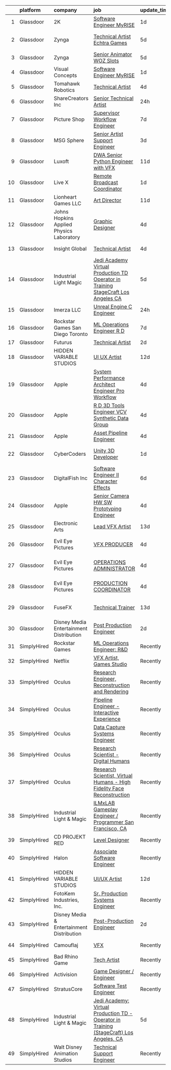

|    | platform    | company                                   | job                                                                                                                                                                                                                                                                                                                                                                                                                                                                                                                                                                                                                                                                                                                                                                                                                                                                                                                                                                                                                                                                                                                                                                                                                                                                                                                                                                                                        | update_time   | location          |
|---:|:------------|:------------------------------------------|:-----------------------------------------------------------------------------------------------------------------------------------------------------------------------------------------------------------------------------------------------------------------------------------------------------------------------------------------------------------------------------------------------------------------------------------------------------------------------------------------------------------------------------------------------------------------------------------------------------------------------------------------------------------------------------------------------------------------------------------------------------------------------------------------------------------------------------------------------------------------------------------------------------------------------------------------------------------------------------------------------------------------------------------------------------------------------------------------------------------------------------------------------------------------------------------------------------------------------------------------------------------------------------------------------------------------------------------------------------------------------------------------------------------|:--------------|:------------------|
|  1 | Glassdoor   | 2K                                        | [Software Engineer  MyRISE](https://www.glassdoor.com/partner/jobListing.htm?pos=127&ao=1136043&s=58&guid=0000018142196883a71490c1b1c1ede1&src=GD_JOB_AD&t=SR&vt=w&ea=1&cs=1_efb01e11&cb=1654671370889&jobListingId=1007921751983&jrtk=3-0-1g511iqarr0ri801-1g511iqbbg2du800-0a524622e19e2347-)                                                                                                                                                                                                                                                                                                                                                                                                                                                                                                                                                                                                                                                                                                                                                                                                                                                                                                                                                                                                                                                                                                            | 1d            | Agoura Hills, CA  |
|  2 | Glassdoor   | Zynga                                     | [Technical Artist   Echtra Games](https://www.glassdoor.com/partner/jobListing.htm?pos=117&ao=1136043&s=58&guid=0000018142196883a71490c1b1c1ede1&src=GD_JOB_AD&t=SR&vt=w&cs=1_e449f264&cb=1654671370886&jobListingId=1007913992622&jrtk=3-0-1g511iqarr0ri801-1g511iqbbg2du800-b359a468225a3754-)                                                                                                                                                                                                                                                                                                                                                                                                                                                                                                                                                                                                                                                                                                                                                                                                                                                                                                                                                                                                                                                                                                           | 5d            | San Francisco, CA |
|  3 | Glassdoor   | Zynga                                     | [Senior Animator   WOZ Slots](https://www.glassdoor.com/partner/jobListing.htm?pos=126&ao=1136043&s=58&guid=0000018142196883a71490c1b1c1ede1&src=GD_JOB_AD&t=SR&vt=w&cs=1_a107b085&cb=1654671370889&jobListingId=1007914666238&jrtk=3-0-1g511iqarr0ri801-1g511iqbbg2du800-39a5d3eafd938210-)                                                                                                                                                                                                                                                                                                                                                                                                                                                                                                                                                                                                                                                                                                                                                                                                                                                                                                                                                                                                                                                                                                               | 5d            | Chicago, IL       |
|  4 | Glassdoor   | Visual Concepts                           | [Software Engineer  MyRISE](https://www.glassdoor.com/partner/jobListing.htm?pos=115&ao=1136043&s=58&guid=0000018142196883a71490c1b1c1ede1&src=GD_JOB_AD&t=SR&vt=w&ea=1&cs=1_5d18d96e&cb=1654671370886&jobListingId=1007921751982&jrtk=3-0-1g511iqarr0ri801-1g511iqbbg2du800-83b63aa6e020e574-)                                                                                                                                                                                                                                                                                                                                                                                                                                                                                                                                                                                                                                                                                                                                                                                                                                                                                                                                                                                                                                                                                                            | 1d            | Agoura Hills, CA  |
|  5 | Glassdoor   | Tomahawk Robotics                         | [Technical Artist](https://www.glassdoor.com/partner/jobListing.htm?pos=122&ao=1136043&s=58&guid=0000018142196883a71490c1b1c1ede1&src=GD_JOB_AD&t=SR&vt=w&cs=1_0338685c&cb=1654671370889&jobListingId=1007916663748&jrtk=3-0-1g511iqarr0ri801-1g511iqbbg2du800-f79652c0a49e7ece-)                                                                                                                                                                                                                                                                                                                                                                                                                                                                                                                                                                                                                                                                                                                                                                                                                                                                                                                                                                                                                                                                                                                          | 4d            | Melbourne, FL     |
|  6 | Glassdoor   | ShareCreators Inc                         | [Senior Technical Artist](https://www.glassdoor.com/partner/jobListing.htm?pos=114&ao=1136043&s=58&guid=0000018142196883a71490c1b1c1ede1&src=GD_JOB_AD&t=SR&vt=w&ea=1&cs=1_f862a97a&cb=1654671370885&jobListingId=1007923772799&jrtk=3-0-1g511iqarr0ri801-1g511iqbbg2du800-a0860884fe1a9510-)                                                                                                                                                                                                                                                                                                                                                                                                                                                                                                                                                                                                                                                                                                                                                                                                                                                                                                                                                                                                                                                                                                              | 24h           | Remote            |
|  7 | Glassdoor   | Picture Shop                              | [Supervisor  Workflow Engineer](https://www.glassdoor.com/partner/jobListing.htm?pos=118&ao=1136043&s=58&guid=0000018142196883a71490c1b1c1ede1&src=GD_JOB_AD&t=SR&vt=w&ea=1&cs=1_6e2b481e&cb=1654671370888&jobListingId=1007907540646&jrtk=3-0-1g511iqarr0ri801-1g511iqbbg2du800-5e6d4a5c1e55dc2d-)                                                                                                                                                                                                                                                                                                                                                                                                                                                                                                                                                                                                                                                                                                                                                                                                                                                                                                                                                                                                                                                                                                        | 7d            | Burbank, CA       |
|  8 | Glassdoor   | MSG Sphere                                | [Senior Artist Support Engineer](https://www.glassdoor.com/partner/jobListing.htm?pos=120&ao=1136043&s=58&guid=0000018142196883a71490c1b1c1ede1&src=GD_JOB_AD&t=SR&vt=w&cs=1_1d9111ba&cb=1654671370888&jobListingId=1007917582694&jrtk=3-0-1g511iqarr0ri801-1g511iqbbg2du800-3837a5ab5b9dbfb6-)                                                                                                                                                                                                                                                                                                                                                                                                                                                                                                                                                                                                                                                                                                                                                                                                                                                                                                                                                                                                                                                                                                            | 3d            | Burbank, CA       |
|  9 | Glassdoor   | Luxoft                                    | [DWA Senior Python Engineer with VFX](https://www.glassdoor.com/partner/jobListing.htm?pos=121&ao=1136043&s=58&guid=0000018142196883a71490c1b1c1ede1&src=GD_JOB_AD&t=SR&vt=w&cs=1_ff3ee1dd&cb=1654671370889&jobListingId=1007899407069&jrtk=3-0-1g511iqarr0ri801-1g511iqbbg2du800-5b7b3513b97c7553-)                                                                                                                                                                                                                                                                                                                                                                                                                                                                                                                                                                                                                                                                                                                                                                                                                                                                                                                                                                                                                                                                                                       | 11d           | Remote            |
| 10 | Glassdoor   | Live X                                    | [Remote Broadcast Coordinator](https://www.glassdoor.com/partner/jobListing.htm?pos=109&ao=1136043&s=58&guid=0000018142196883a71490c1b1c1ede1&src=GD_JOB_AD&t=SR&vt=w&ea=1&cs=1_a1f71cd8&cb=1654671370885&jobListingId=1007921491100&jrtk=3-0-1g511iqarr0ri801-1g511iqbbg2du800-84cfa9fb43f3c5e2-)                                                                                                                                                                                                                                                                                                                                                                                                                                                                                                                                                                                                                                                                                                                                                                                                                                                                                                                                                                                                                                                                                                         | 1d            | Green Bay, WI     |
| 11 | Glassdoor   | Lionheart Games  LLC                      | [Art Director](https://www.glassdoor.com/partner/jobListing.htm?pos=112&ao=1136043&s=58&guid=0000018142196883a71490c1b1c1ede1&src=GD_JOB_AD&t=SR&vt=w&ea=1&cs=1_98cf0cac&cb=1654671370885&jobListingId=1007898771827&jrtk=3-0-1g511iqarr0ri801-1g511iqbbg2du800-6c910f6bfc2ed1a1-)                                                                                                                                                                                                                                                                                                                                                                                                                                                                                                                                                                                                                                                                                                                                                                                                                                                                                                                                                                                                                                                                                                                         | 11d           | Atlanta, GA       |
| 12 | Glassdoor   | Johns Hopkins Applied Physics Laboratory  | [Graphic Designer](https://www.glassdoor.com/partner/jobListing.htm?pos=129&ao=1136043&s=58&guid=0000018142196883a71490c1b1c1ede1&src=GD_JOB_AD&t=SR&vt=w&cs=1_b7a00a5a&cb=1654671370889&jobListingId=1007915450048&jrtk=3-0-1g511iqarr0ri801-1g511iqbbg2du800-21f09bc4b8f9cace-)                                                                                                                                                                                                                                                                                                                                                                                                                                                                                                                                                                                                                                                                                                                                                                                                                                                                                                                                                                                                                                                                                                                          | 4d            | Laurel, MD        |
| 13 | Glassdoor   | Insight Global                            | [Technical Artist](https://www.glassdoor.com/partner/jobListing.htm?pos=107&ao=1110586&s=58&guid=0000018142196883a71490c1b1c1ede1&src=GD_JOB_AD&t=SR&vt=w&cs=1_f5ddcab4&cb=1654671370885&jobListingId=1007916261202&cpc=8795CF9063CD573D&jrtk=3-0-1g511iqarr0ri801-1g511iqbbg2du800-f1ab3080aab884f3--6NYlbfkN0BKkHZu3wF05EeDimN_p6sYpKCMArvwa95YdH7UpkaBCqc7l59ErwqcyE8VoIfttn4PLGdCy0FA0VKHWkY0uX0Nh9h0xkr1KbniCePpChslHze9DjSmMPk1dk_TUjC8Ia8F9ErqHTZGPeT0i8LUOFVmm2TTZm5Vz1O8ns6LR6pE2hmqqT5kwisp6RLMPpbdQSRW0Eh2uJjSuQgqlDPMFk31hej4i4A2KOdStHdYTZ8Z0-t9ZuVqtY3R7QZZfezbPpEMGkbLhYSmjD8wc5NoYIWmh2PP_lzCKrLGEX6sLBIrKxZGQpIIRAcohT1KcKg-ZRf-qpwPNmaQTKqWgyBwx-x1qChd1YGGuntiC1NS3jebgGjFOLk3v7Ze-hrVo9ImYyTlrkPVGtxqYoaqX40t8FppURgWwRD8x1Y1owBgQS1YG-l8DaeSbf_TDRqEmdvA3KGIWv-7r0rCw-WYMXFuRQGg214ORRHzCrGpHYW2kjbWOg%3D%3D)                                                                                                                                                                                                                                                                                                                                                                                                                                                                                                                                                                         | 4d            | Sunnyvale, CA     |
| 14 | Glassdoor   | Industrial Light   Magic                  | [Jedi Academy  Virtual Production TD   Operator in Training  StageCraft  Los Angeles  CA](https://www.glassdoor.com/partner/jobListing.htm?pos=108&ao=1136043&s=58&guid=0000018142196883a71490c1b1c1ede1&src=GD_JOB_AD&t=SR&vt=w&cs=1_9abbc9b6&cb=1654671370885&jobListingId=1007913121494&jrtk=3-0-1g511iqarr0ri801-1g511iqbbg2du800-2348b16f03f2df3e-)                                                                                                                                                                                                                                                                                                                                                                                                                                                                                                                                                                                                                                                                                                                                                                                                                                                                                                                                                                                                                                                   | 5d            | Los Angeles, CA   |
| 15 | Glassdoor   | Imerza  LLC                               | [Unreal Engine   C   Engineer](https://www.glassdoor.com/partner/jobListing.htm?pos=113&ao=1136043&s=58&guid=0000018142196883a71490c1b1c1ede1&src=GD_JOB_AD&t=SR&vt=w&ea=1&cs=1_3fdff977&cb=1654671370885&jobListingId=1007923923867&jrtk=3-0-1g511iqarr0ri801-1g511iqbbg2du800-fb7ba4c6609ec12f-)                                                                                                                                                                                                                                                                                                                                                                                                                                                                                                                                                                                                                                                                                                                                                                                                                                                                                                                                                                                                                                                                                                         | 24h           | Remote            |
| 16 | Glassdoor   | Rockstar Games San Diego   Toronto        | [ML Operations Engineer  R D](https://www.glassdoor.com/partner/jobListing.htm?pos=130&ao=1136043&s=58&guid=0000018142196883a71490c1b1c1ede1&src=GD_JOB_AD&t=SR&vt=w&cs=1_f8ae6ea1&cb=1654671370890&jobListingId=1007907907678&jrtk=3-0-1g511iqarr0ri801-1g511iqbbg2du800-173cdaf018e619cf-)                                                                                                                                                                                                                                                                                                                                                                                                                                                                                                                                                                                                                                                                                                                                                                                                                                                                                                                                                                                                                                                                                                               | 7d            | Carlsbad, CA      |
| 17 | Glassdoor   | Futurus                                   | [Technical Artist](https://www.glassdoor.com/partner/jobListing.htm?pos=124&ao=1136043&s=58&guid=0000018142196883a71490c1b1c1ede1&src=GD_JOB_AD&t=SR&vt=w&cs=1_735ef4ff&cb=1654671370889&jobListingId=1007919964346&jrtk=3-0-1g511iqarr0ri801-1g511iqbbg2du800-212f0c6d063a93c8-)                                                                                                                                                                                                                                                                                                                                                                                                                                                                                                                                                                                                                                                                                                                                                                                                                                                                                                                                                                                                                                                                                                                          | 2d            | Atlanta, GA       |
| 18 | Glassdoor   | HIDDEN VARIABLE STUDIOS                   | [UI UX Artist](https://www.glassdoor.com/partner/jobListing.htm?pos=110&ao=1136043&s=58&guid=0000018142196883a71490c1b1c1ede1&src=GD_JOB_AD&t=SR&vt=w&cs=1_b65611db&cb=1654671370885&jobListingId=1007894264031&jrtk=3-0-1g511iqarr0ri801-1g511iqbbg2du800-4c6759a2252c06b2-)                                                                                                                                                                                                                                                                                                                                                                                                                                                                                                                                                                                                                                                                                                                                                                                                                                                                                                                                                                                                                                                                                                                              | 12d           | Los Angeles, CA   |
| 19 | Glassdoor   | Apple                                     | [System Performance Architect Engineer   Pro Workflow](https://www.glassdoor.com/partner/jobListing.htm?pos=101&ao=1110586&s=58&guid=0000018142196883a71490c1b1c1ede1&src=GD_JOB_AD&t=SR&vt=w&cs=1_43c01169&cb=1654671370884&jobListingId=1007917013732&cpc=5FEB1BEB8E14EF52&jrtk=3-0-1g511iqarr0ri801-1g511iqbbg2du800-425b4a08dfa18342--6NYlbfkN0BvKrLyj5gPmtZO9T8euul8TCxuuKNOtzRJOomxnwSEodTz2Bc-sPZlavsCvouCU0VSHPprzten8oTxDm_CTNHmgU_b4iqkIoWxZVfjfKUa7bDjt7JRJKUMJMzkDcK_u_H343eKKiYcBKNUY3QWgOaFao4FdJupn8c3CMZGEWEnUPM7X50o-KEld502tH5GFASZ7RaxVqpj62ZSYmoVBRrEUEImSwP5ovMFRXw31svGSEyzAnTVqR5VTIZ0b-2bi34S1yR05Zi92SJa-44yt46v6CbF413pFrfqXPllQ4fOzo9msVgIhUCjQykgVdZ2znpF9Zs_hddavMTmY6OLYRn8jwM7ov-97BVIJF9Nr1w_k_i-3lL4ySk_9591UUdS16zDmKx1pVVdAWwJ-79h2HBGpyyb5EYpxmvdubM3M_9rUVBsXUStHl-bv9bmWN3Ky1fSq1vRxja-jv2u4mP2HotpRlDsnfdHK7czkaWf21PcGzcmbb2QD1BDWXaSxGJjfjhrWxd0f552vFaRz7ElrS4EKq8hJNvzwbIjQc7PxBnLxxlJdMS5CfTal49NPDchxrJ9JLc-F0v23iSBSRiN1RUxLQ63Z5mBRKSCersj2n95oUgvEurzpo9f4HpQUT_Gbt5WufANSubA0xU9tgcg7JsmQRcbaBahAgtZZS5W9J_lL31KwImh8AAjscPUdpXDR8TS1Py6YgsXWg10eC3smqokAMR8Z1NTDRys0eD5Ar2r9spQvexaQPNaKb90WO5H8FleZv2HzMJBgFIx-8noeEvuEv5sc038o4pGgEfN9jFKZKI1bJ7cAca2DflajqWTKjySjJ9-ovm0YjLd2B4-VPumPQP8BWX822LHyB5MpQNeCAc0sY_-f4m08oNoNh-BIl25ptG5_n9x_QK3iSm_bk2fSNwytmjpEB5to1-xh_eOJVxU6H92h_ZQNbHXkbvMM6walTX1JWUA5jKuRKlO-vht9AprkChBj1RzZjf6qhIquFQBv2ec6MJA) | 4d            | Portland, OR      |
| 20 | Glassdoor   | Apple                                     | [R D 3D Tools Engineer  VCV Synthetic Data Group](https://www.glassdoor.com/partner/jobListing.htm?pos=103&ao=1110586&s=58&guid=0000018142196883a71490c1b1c1ede1&src=GD_JOB_AD&t=SR&vt=w&cs=1_016d2f2a&cb=1654671370884&jobListingId=1007917015737&cpc=FD1C1DA32C38CFA7&jrtk=3-0-1g511iqarr0ri801-1g511iqbbg2du800-a1f60810ab0d9160--6NYlbfkN0BvKrLyj5gPmtZO9T8euul8TCxuuKNOtzRJOomxnwSEodTz2Bc-sPZl8WPllYOnI2gKGmARVlNo3m29rSxfjXdLioDmoKE2AknrPxFcjKCWwuxrhnJxw0LyuCrhpBMZxBFvpiZAu6tr0nzo0lQci0UoxtEwM4oAM_3lq4s0JdO--osVQD-gG4LG5s7MNF7Uaj-xAMegjDpyQLy1_WulFTLT7uLaIr39jo2H7ASaJJlxhE9GWZ03Q7VI07yG85onBjz0FFPcMf1DXK2l1lKN5Y6lPsYxoaJjbbFpMO2gvuBp_WuW_J7wA4KsOAI9JNEo9Zg-B83wRWE21m9H3qaOD1IdEsjaBzsUvwujjSFtIvnv5OjfbenX2hWmx2JVfGqAsCZkL0hpohnAs-Cv5yXG5z3oNFApKpVgn8DrjKVsFTN3dXBOq_owzcXIDgg0UKKIBp17P1SfLkwyXd6tVpoZWfHyPU3KEmjDvAR2oMYacVJfuisG60o1-hUyw-_qElRfMO6OSx-nG6t6qtlShllMJOVRoAzrw_qXyQwuWZPApyuPZnVbPOKmxnrb0mxzxIyrGObODUFBVSGwGBaJ0zsPjshm9S7IUANhUxJIUdBkiSoZtRSY8Bv8xWHrQ2W59hAzZewlun0EDocE2xRNRbI-G2z0pxFIEo4hHJ_JxpEv2DjjMzqzCm17_LMPUuW2PH7ybNog_rtXL5u2r46f0IJhEsQNvQ3S7FYB7srJY2CcGpVOoQSRTUNxuiI2hDj-KB0puBruXgYS6oxUFn1Qp7jsPOuEB-RTp-4UUtOqGKdMEw3SW7zlU3XGzgGU9krJr24w2hoWry3tZ0eN0jPcUxzkpcxXHyRUmyUxaODLo7rO5UTV7dSClCdtw7nUPMpax9yy4kS28_1f929ycsRYBlD0qGLiov4rliTyacHtlHlXLFrL_0AaJTFax8TKLNDWnNLswgAJqUqdnNEhBKUy2NtTqc9X9PXdkkJBSEvoYu5VRdrJ7g%3D%3D)          | 4d            | San Diego, CA     |
| 21 | Glassdoor   | Apple                                     | [Asset Pipeline Engineer](https://www.glassdoor.com/partner/jobListing.htm?pos=104&ao=1110586&s=58&guid=0000018142196883a71490c1b1c1ede1&src=GD_JOB_AD&t=SR&vt=w&cs=1_808a434b&cb=1654671370884&jobListingId=1007917018421&cpc=F41FEAB56D215062&jrtk=3-0-1g511iqarr0ri801-1g511iqbbg2du800-25fbbfe67408ddab--6NYlbfkN0BvKrLyj5gPmtZO9T8euul8TCxuuKNOtzRJOomxnwSEodTz2Bc-sPZlbtkML8D-m4p0JTgu20NFrZaiBmPHWhB-w4ztL1maa0HZxeu700YfCWJJXDbhHoLujLOQJdM4dPpscbxbAagzS1DrIy6-35iIYMkTVCxVi9gbcYrEHAfY_EzIdM-XuG72KO86gG9JrLmNna3S9x-ge0Vviudc3Bq8KYoxR2kRrf_NTKnp-AXyiMRNJcOlNsvC8gnmlOgh3TCJrJBvg8ujIXQos-E89xBQS3LDqNGAgM-fBB3aqR2MDtLB5lX2L34kKE6TD9KWwnBSOYDgQzzzaoNmhVJxG8e9V2wH9d44YhmpKF7eaoHLW1dZa52RpETp6kqnX6U09d-yBvog-g8oCt0CfGpj0HYzu7egF7mFqe1osgvEhzPQfDsSR6F_LEFQSvOVmUgWl4HwkkrQh2OrcPTVOSQZlRxw29GU-M0oV4SBJBkiuGKNG-khkmYdy1xJXI1okKoNHFaRrGZD1rnbHs9kzociISUIP94VleLf7FqW1Nzp9-5SPKZmv4XegpVfsFioleyNldCac0EpsWN7THR_h7Qv0lQFI14Jl-uiyMFkmwKBhCERt2vX4SJUW-qkKf28pTN3M99uyBJWchjzFuQbz8Ao3awRXfjObxYVjgxL_3YM7YixCGzVyX0yVs7KWUPe-I_yUBOE56T94I74VUfqqp07ki3f6mzx1O0dDgnqZTMKjb2X_F134fhZjz8rfEFvj6ND6VAP4oLJcmKbX88G7sZKBc07rlzSVZXa06Zxz8k-GOsPG8il_vrzBq2s6jhKBLo0o8rBDioUPM4saD307ryD7RI8ZtQuAgsnyyiAf5L5AFxyj-8oQJ1WkxV3roJgMBTUvSVdJ4pfnGzPVdipCNQ79m98aDcBeim5OOnI8X6bPIm5mDiPx1axoUgdU3c9g_70boyqKrWHxQy8Vg%3D%3D)                                                                  | 4d            | Boulder, CO       |
| 22 | Glassdoor   | CyberCoders                               | [Unity 3D Developer](https://www.glassdoor.com/partner/jobListing.htm?pos=106&ao=1110586&s=58&guid=0000018142196883a71490c1b1c1ede1&src=GD_JOB_AD&t=SR&vt=w&ea=1&cs=1_a18e3bb4&cb=1654671370885&jobListingId=1007921376127&cpc=334ABAF5D42DC775&jrtk=3-0-1g511iqarr0ri801-1g511iqbbg2du800-e489e7b13910dac4--6NYlbfkN0CpFJQzrgRR8WqXWK1qKKEqALWJw739KlKqr2H-MSI4eoBlI4EFrmor2FYZMP3muM2VgUn4O0eHQRhGXCBzvqR1uHpPGUlZZ1-l5SfFdhWs7v3gbawZLmbfHtcZOypwnqWnufPbvo1Gj-g5ARsM4PPO_gWTvYtcMm-gmegoCFeWrBQqIuTFCvMSq7QJUr2nTxEdxQCsFbPBOWLGDTqHXN-3HJSPNpYEU41Wn3C_6CofpgX2llUus4G-69uR_p5We94A4KUJqeOgp3phoz-UTwPuoqX35nEk39jRmNgiG4OEhRKx-lUgayqBMIEbOzyeI4Uxzxfgb7nWRgrAOR2xY-5yoEKdjAAAWY2QB3m4Hs3apRSfXzWvuJ9upg7HfN8IADCko2nF8EAweJMi_AWV51oOoq6o57BFrf_rLHOdi7lzpCBCAQlIjc50aohod8vE8rUgs3c6I3f8nuBQtY5YKxYJWMm0a2pkDvI9O1x5OZb0k8Mcheqef-4EpoQ-5i8vUesW9PYVY0g3H5zy4gTsMkDQFBxFB-KGk_gojXjaBF3Yq30cEMZagu9DAtQOsj0e9m6QPUVeoP0wc3KP7zg5MZjkHdURA_74KmVYiHddOwhtaNRmYO63MgNSk_g5pM3_GTid9kFQyABf_99TiJRZFV3oVrSVFG4Q3lQlL7LC4R1er12qabc4VERlHuxr4oo0v9gqpGXtMtnpLwSHLigjoI82qo-E5As_GDVXdGzfQgG6rAnUSvocv94jVo69XgtGOkkGsiFpD02mQ-mo6AI4797jqY26RGBnEAx2Iha5byOkMESNVpllBeoliUqUJNFzxhllMC_QLEygSuBGu-Tl5YF1XEA93nQB0ZqCh5dkfNVzQGMaDhidFw0dI07Tz511CYOxvRpHwduYDlXSImweRoSMCdFC-fvEcRJObrEaiYa_9TF_A5tjI3nAeeIm6Wzeoki4BNzomQnI5LuBL5MDlNyi2XzJSPc3mpY%3D)                                                | 1d            | Los Angeles, CA   |
| 23 | Glassdoor   | DigitalFish  Inc                          | [Software Engineer II   Character Effects](https://www.glassdoor.com/partner/jobListing.htm?pos=111&ao=1136043&s=58&guid=0000018142196883a71490c1b1c1ede1&src=GD_JOB_AD&t=SR&vt=w&ea=1&cs=1_aefbbd57&cb=1654671370885&jobListingId=1007911690931&jrtk=3-0-1g511iqarr0ri801-1g511iqbbg2du800-70e4133aad69f5a2-)                                                                                                                                                                                                                                                                                                                                                                                                                                                                                                                                                                                                                                                                                                                                                                                                                                                                                                                                                                                                                                                                                             | 6d            | Remote            |
| 24 | Glassdoor   | Apple                                     | [Senior Camera HW   SW Prototyping Engineer](https://www.glassdoor.com/partner/jobListing.htm?pos=105&ao=1110586&s=58&guid=0000018142196883a71490c1b1c1ede1&src=GD_JOB_AD&t=SR&vt=w&cs=1_4764ca42&cb=1654671370884&jobListingId=1007915320020&cpc=C4A69CCDBB3B9599&jrtk=3-0-1g511iqarr0ri801-1g511iqbbg2du800-c451f61081ef1523--6NYlbfkN0BvKrLyj5gPmtZO9T8euul8TCxuuKNOtzRJOomxnwSEodTz2Bc-sPZl-XpHqNXOMUgx0mz-G9jGjtQdrFRpNESH4ASYL24Vw9shyoW4aeQkDhJ-57TzvuoINFmVqizyrbvLHlvhr2R0hL7hcP1d0JnEj8wBg78N4sfY00GpK_5SHVBiLQZccJBDLwWIlIU3Tr0dkl-7KQ2ZlhUtNSk32BxCCisxl_e8eWe2LP9bNqehCqtJtNn1wm3jG8xEUBtNTIdBIzJrTCNoN579gA4LcMIFMIWQe8pE8lQyK67DE8ktCtrS4uNJ21IeP9-gIHbJExXaFC3pdpVtlYezKo0U6UTA4T-IVD_K3kHhazUgLyAWphN8_Y2lWgQ1v-VeWwk5DHlf6psgiSSYojmslJmK1bXH5WO80C2zwumpI4DHRwEYy3ziwd6TKISvhWk1SLpSaTLmB1ar8kfDE2Nr-9iVsHmVvDtahirqEuTywG3UXvO6xdzk4IDCkD5JDOV_KKseHV9i7y5hGk9rl-F_65l8_043bNRvb7KeBRBsRUainNx8AZdsVXxNuLYGo1z-4j3bP6gD5s_q1dHzdtBmzogMufpys0nPbC6ydgvrbB0R_JkU6L7fFTjNCzweF-3EnKPlBi_3irMea3FaratTjkXUN7QoksrZsAVWl3oUaD_7f39FCQgx0gjeg043ZC48ybBDyB3g8XLp2GC-de1HzKBv4Q83bWjIRmkjheI51Ggzy3uHwDmriXyl0Ihv_JPE443DCrmiEEBAmmGLahFcV8GRSmgfFm_7Hkknc2DwnHcGIAY5hBYSq1nRJkzJP8Fz4SF4TmuULM4svitm3JonXE8Q09BRB6_dt4Enm76aa2PN1qHgk4S_KOCMo09QrxD-ChDqauZr5QIPgjWmUGafH48_tqsuK2qt9zYJMaOgpfOsyG_BbxN-WOY55fo5BFzlWTePWAPPnjUt1QwB-t3hNL85iIZO)                                           | 4d            | Newport Beach, CA |
| 25 | Glassdoor   | Electronic Arts                           | [Lead VFX Artist](https://www.glassdoor.com/partner/jobListing.htm?pos=128&ao=1136043&s=58&guid=0000018142196883a71490c1b1c1ede1&src=GD_JOB_AD&t=SR&vt=w&cs=1_de504303&cb=1654671370889&jobListingId=1007893634681&jrtk=3-0-1g511iqarr0ri801-1g511iqbbg2du800-3a8b9d5b68e1e55e-)                                                                                                                                                                                                                                                                                                                                                                                                                                                                                                                                                                                                                                                                                                                                                                                                                                                                                                                                                                                                                                                                                                                           | 13d           | Seattle, WA       |
| 26 | Glassdoor   | Evil Eye Pictures                         | [VFX PRODUCER](https://www.glassdoor.com/partner/jobListing.htm?pos=125&ao=1136043&s=58&guid=0000018142196883a71490c1b1c1ede1&src=GD_JOB_AD&t=SR&vt=w&cs=1_c0badf43&cb=1654671370889&jobListingId=1007916622664&jrtk=3-0-1g511iqarr0ri801-1g511iqbbg2du800-93508bfc7dac4429-)                                                                                                                                                                                                                                                                                                                                                                                                                                                                                                                                                                                                                                                                                                                                                                                                                                                                                                                                                                                                                                                                                                                              | 4d            | San Francisco, CA |
| 27 | Glassdoor   | Evil Eye Pictures                         | [OPERATIONS ADMINISTRATOR](https://www.glassdoor.com/partner/jobListing.htm?pos=116&ao=1136043&s=58&guid=0000018142196883a71490c1b1c1ede1&src=GD_JOB_AD&t=SR&vt=w&cs=1_7b1331a0&cb=1654671370886&jobListingId=1007916622657&jrtk=3-0-1g511iqarr0ri801-1g511iqbbg2du800-4efa125d5c9e4f9c-)                                                                                                                                                                                                                                                                                                                                                                                                                                                                                                                                                                                                                                                                                                                                                                                                                                                                                                                                                                                                                                                                                                                  | 4d            | San Francisco, CA |
| 28 | Glassdoor   | Evil Eye Pictures                         | [PRODUCTION COORDINATOR](https://www.glassdoor.com/partner/jobListing.htm?pos=123&ao=1136043&s=58&guid=0000018142196883a71490c1b1c1ede1&src=GD_JOB_AD&t=SR&vt=w&cs=1_06c30d27&cb=1654671370889&jobListingId=1007916622688&jrtk=3-0-1g511iqarr0ri801-1g511iqbbg2du800-4e566b29624dfa0b-)                                                                                                                                                                                                                                                                                                                                                                                                                                                                                                                                                                                                                                                                                                                                                                                                                                                                                                                                                                                                                                                                                                                    | 4d            | San Francisco, CA |
| 29 | Glassdoor   | FuseFX                                    | [Technical Trainer](https://www.glassdoor.com/partner/jobListing.htm?pos=119&ao=1136043&s=58&guid=0000018142196883a71490c1b1c1ede1&src=GD_JOB_AD&t=SR&vt=w&cs=1_17adf0fb&cb=1654671370888&jobListingId=1007893406855&jrtk=3-0-1g511iqarr0ri801-1g511iqbbg2du800-75fdade21ef2942b-)                                                                                                                                                                                                                                                                                                                                                                                                                                                                                                                                                                                                                                                                                                                                                                                                                                                                                                                                                                                                                                                                                                                         | 13d           | Los Angeles, CA   |
| 30 | Glassdoor   | Disney Media   Entertainment Distribution | [Post Production Engineer](https://www.glassdoor.com/partner/jobListing.htm?pos=102&ao=1110586&s=58&guid=0000018142196883a71490c1b1c1ede1&src=GD_JOB_AD&t=SR&vt=w&cs=1_2d1ddb5e&cb=1654671370884&jobListingId=1007919146349&cpc=F17331D9BECC482A&jrtk=3-0-1g511iqarr0ri801-1g511iqbbg2du800-b57eae1c75c15370--6NYlbfkN0DAFTyt7pbDCC2JPO79CSdi1dIb81yjczP5qsKcZIxgiYm3-7g-689UM0rgypL64coJvMAiea3RefCQnpOzOFT1hjCY8N8RE1usRNTDZmJPtXk6pLwEr4JIxWvD7x2P93wKOR2R6KvzXb9MmjkRLNnej3A4OB30yd_7L9ZZ_1VCOaJTPzjeiMlogy0FJ4l9hiC73coqDxx6KK0of2jjb7UscpNVHm5fq_edEPz5qPsGj2FxklG9yUPizk2py71ORx9wOqMKErjIHvGD1HduwIUpthI3H3Jv6zAp2LeG7Lv-HOVBwABk3Nen9JRJng4yoQsOpntRlrQghxoZTkEuPVk5agGQowqjxrP_lZyE3NZO2sD2Fn07I3Tn937uBkT2ZOIaeIm8ehrM2LCEwsun9dPmgDLN5Ptq4cVJjgvDKfww0SCXXsxvgFc1)                                                                                                                                                                                                                                                                                                                                                                                                                                                                                                                                                                                                                             | 2d            | Los Angeles, CA   |
| 31 | SimplyHired | Rockstar Games                            | [ML Operations Engineer: R&D](https://www.simplyhired.com/job/4UqlRtnLgoaGMicsjYesIr1pOsvzIkP6eOaM6e0xWXRYodvM_Zhi2w?q=vfx+engineer)                                                                                                                                                                                                                                                                                                                                                                                                                                                                                                                                                                                                                                                                                                                                                                                                                                                                                                                                                                                                                                                                                                                                                                                                                                                                       | Recently      | Carlsbad, CA      |
| 32 | SimplyHired | Netflix                                   | [VFX Artist, Games Studio](https://www.simplyhired.com/job/yZzaIP6yHguF-mhsPAMWt5U0Wg9-ObCmh59cr13zFSViAE3-VUXpSA?q=vfx+engineer)                                                                                                                                                                                                                                                                                                                                                                                                                                                                                                                                                                                                                                                                                                                                                                                                                                                                                                                                                                                                                                                                                                                                                                                                                                                                          | Recently      | Remote            |
| 33 | SimplyHired | Oculus                                    | [Research Engineer, Reconstruction and Rendering](https://www.simplyhired.com/job/tAo2AcurdoYQR3sxn8p9XmMob7z3USQYkxagUO9y174YjMFL8e7wqw?q=vfx+engineer)                                                                                                                                                                                                                                                                                                                                                                                                                                                                                                                                                                                                                                                                                                                                                                                                                                                                                                                                                                                                                                                                                                                                                                                                                                                   | Recently      | Sausalito, CA     |
| 34 | SimplyHired | Oculus                                    | [Pipeline Engineer - Interactive Experience](https://www.simplyhired.com/job/54GYbBlhM5iegHYrRHpNoXcxKPNjeBHfiKJFAF-4WmFMbFB9zcAVNQ?q=vfx+engineer)                                                                                                                                                                                                                                                                                                                                                                                                                                                                                                                                                                                                                                                                                                                                                                                                                                                                                                                                                                                                                                                                                                                                                                                                                                                        | Recently      | Sausalito, CA     |
| 35 | SimplyHired | Oculus                                    | [Data Capture Systems Engineer](https://www.simplyhired.com/job/ZDj3SK5nkD8O6KjVqqfAQu3GLmx7-K6geyMvrRTAZudejMbv13_nHQ?q=vfx+engineer)                                                                                                                                                                                                                                                                                                                                                                                                                                                                                                                                                                                                                                                                                                                                                                                                                                                                                                                                                                                                                                                                                                                                                                                                                                                                     | Recently      | Sausalito, CA     |
| 36 | SimplyHired | Oculus                                    | [Research Scientist - Digital Humans](https://www.simplyhired.com/job/QTz-jEc3Oj2SQEXmG0XD_l0p3nHdNtytgfufTU1bRuTCSNFDUWilOQ?q=vfx+engineer)                                                                                                                                                                                                                                                                                                                                                                                                                                                                                                                                                                                                                                                                                                                                                                                                                                                                                                                                                                                                                                                                                                                                                                                                                                                               | Recently      | Sausalito, CA     |
| 37 | SimplyHired | Oculus                                    | [Research Scientist, Virtual Humans - High Fidelity Face Reconstruction](https://www.simplyhired.com/job/Onnbd4ASEB3NBos7oSKuETOv-r2Vl3NPqJYenWgGBQrNlD1A9kkgtQ?q=vfx+engineer)                                                                                                                                                                                                                                                                                                                                                                                                                                                                                                                                                                                                                                                                                                                                                                                                                                                                                                                                                                                                                                                                                                                                                                                                                            | Recently      | Sausalito, CA     |
| 38 | SimplyHired | Industrial Light & Magic                  | [ILMxLAB Gameplay Engineer / Programmer San Francisco, CA](https://www.simplyhired.com/job/9zWEc99PG2amVQToeWfiBPXTQLFuFAGCdpdMHqohupvYaOcEPsR5zg?q=vfx+engineer)                                                                                                                                                                                                                                                                                                                                                                                                                                                                                                                                                                                                                                                                                                                                                                                                                                                                                                                                                                                                                                                                                                                                                                                                                                          | Recently      | San Francisco, CA |
| 39 | SimplyHired | CD PROJEKT RED                            | [Level Designer](https://www.simplyhired.com/job/cnwjTES5qWzwhRg3bk2pe3qqgHtUlK1bazwLtXWmlFrS0ymLzE54Fg?q=vfx+engineer)                                                                                                                                                                                                                                                                                                                                                                                                                                                                                                                                                                                                                                                                                                                                                                                                                                                                                                                                                                                                                                                                                                                                                                                                                                                                                    | Recently      | Boston, MA        |
| 40 | SimplyHired | Halon                                     | [Associate Software Engineer](https://www.simplyhired.com/job/QfpjhUfc7pCHcnCmJZn0TwL70V58y1gN-eYqy0-U7ieXnfp22xX3hw?q=vfx+engineer)                                                                                                                                                                                                                                                                                                                                                                                                                                                                                                                                                                                                                                                                                                                                                                                                                                                                                                                                                                                                                                                                                                                                                                                                                                                                       | Recently      | Santa Monica, CA  |
| 41 | SimplyHired | HIDDEN VARIABLE STUDIOS                   | [UI/UX Artist](https://www.simplyhired.com/job/L82FQED4ksDo2ZwK6VztEHLjFNO1tn2PTbiNGdjI1ww4Bj4QFDVjSQ?q=vfx+engineer)                                                                                                                                                                                                                                                                                                                                                                                                                                                                                                                                                                                                                                                                                                                                                                                                                                                                                                                                                                                                                                                                                                                                                                                                                                                                                      | 12d           | Los Angeles, CA   |
| 42 | SimplyHired | FotoKem Industries, Inc.                  | [Sr. Production Systems Engineer](https://www.simplyhired.com/job/Z3715DiYH3GbQ2ZdJSTcQowrjLKhvjK5kBANivRyfM6-yLLwht1aqg?q=vfx+engineer)                                                                                                                                                                                                                                                                                                                                                                                                                                                                                                                                                                                                                                                                                                                                                                                                                                                                                                                                                                                                                                                                                                                                                                                                                                                                   | Recently      | Burbank, CA       |
| 43 | SimplyHired | Disney Media & Entertainment Distribution | [Post-Production Engineer](https://www.simplyhired.com/job/xQn51QPKBrOGlpeizuYPWBlcKbqQ6fG4a4xIh3JjfQQn7qi3SvPIlg?q=vfx+engineer)                                                                                                                                                                                                                                                                                                                                                                                                                                                                                                                                                                                                                                                                                                                                                                                                                                                                                                                                                                                                                                                                                                                                                                                                                                                                          | 2d            | Los Angeles, CA   |
| 44 | SimplyHired | Camouflaj                                 | [VFX](https://www.simplyhired.com/job/xZQA6n7s6gQI6DeYouw-qK4Q6L_bMQeG2ISjx3BsxLPYW1q78BtYYA?q=vfx+engineer)                                                                                                                                                                                                                                                                                                                                                                                                                                                                                                                                                                                                                                                                                                                                                                                                                                                                                                                                                                                                                                                                                                                                                                                                                                                                                               | Recently      | Bellevue, WA      |
| 45 | SimplyHired | Bad Rhino Game                            | [Tech Artist](https://www.simplyhired.com/job/0C3TH94cACCAw7k2kAqZhziKups_B_7dNO5KDpw05p6ni5ZI5LFMdg?q=vfx+engineer)                                                                                                                                                                                                                                                                                                                                                                                                                                                                                                                                                                                                                                                                                                                                                                                                                                                                                                                                                                                                                                                                                                                                                                                                                                                                                       | Recently      | Remote            |
| 46 | SimplyHired | Activision                                | [Game Designer / Engineer](https://www.simplyhired.com/job/mvyJVImSNkRNGU7RQRq9NK4bP0WyGwVdbqKTESj9aJHphHk9dScNEg?q=vfx+engineer)                                                                                                                                                                                                                                                                                                                                                                                                                                                                                                                                                                                                                                                                                                                                                                                                                                                                                                                                                                                                                                                                                                                                                                                                                                                                          | Recently      | Austin, TX        |
| 47 | SimplyHired | StratusCore                               | [Software Test Engineer](https://www.simplyhired.com/job/aOGYDGVDK83Hz36mzFZncYUNgGThbRe4d03IXfkihr8svAuEQu1e3g?q=vfx+engineer)                                                                                                                                                                                                                                                                                                                                                                                                                                                                                                                                                                                                                                                                                                                                                                                                                                                                                                                                                                                                                                                                                                                                                                                                                                                                            | Recently      | Seattle, WA       |
| 48 | SimplyHired | Industrial Light & Magic                  | [Jedi Academy: Virtual Production TD - Operator in Training (StageCraft) Los Angeles, CA](https://www.simplyhired.com/job/F7cGtdI0OiHdC1VEu11NJiAYFjM7CcHTeiA2Jm3YZbDgy6YIdSJf3g?q=vfx+engineer)                                                                                                                                                                                                                                                                                                                                                                                                                                                                                                                                                                                                                                                                                                                                                                                                                                                                                                                                                                                                                                                                                                                                                                                                           | 5d            | Los Angeles, CA   |
| 49 | SimplyHired | Walt Disney Animation Studios             | [Technical Support Engineer](https://www.simplyhired.com/job/yzrZ4_ISv3Z-KQ1cbaSDrI92DZiQBX4A6_40E_P_gHmTUl3aF9m5kA?q=vfx+engineer)                                                                                                                                                                                                                                                                                                                                                                                                                                                                                                                                                                                                                                                                                                                                                                                                                                                                                                                                                                                                                                                                                                                                                                                                                                                                        | Recently      | Burbank, CA       |